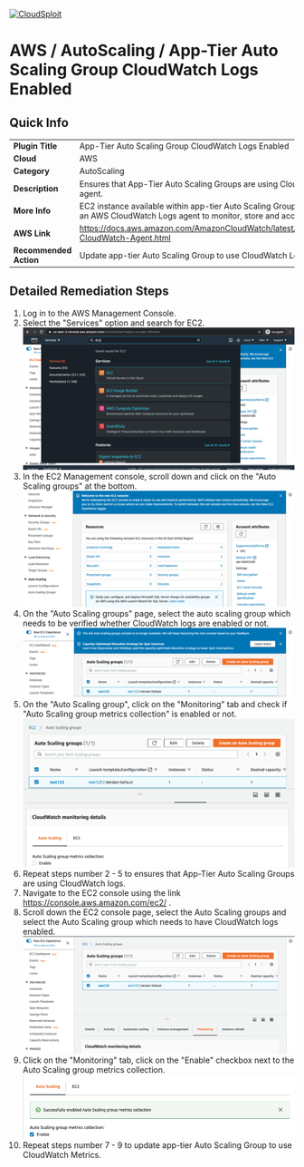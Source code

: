[![CloudSploit](https://cloudsploit.com/img/logo-new-big-text-100.png "CloudSploit")](https://cloudsploit.com)

# AWS / AutoScaling / App-Tier Auto Scaling Group CloudWatch Logs Enabled

## Quick Info

| | |
|-|-|
| **Plugin Title** | App-Tier Auto Scaling Group CloudWatch Logs Enabled |
| **Cloud** | AWS |
| **Category** | AutoScaling |
| **Description** | Ensures that App-Tier Auto Scaling Groups are using CloudWatch logs agent. |
| **More Info** | EC2 instance available within app-tier Auto Scaling Group (ASG) should use an AWS CloudWatch Logs agent to monitor, store and access log files. |
| **AWS Link** | https://docs.aws.amazon.com/AmazonCloudWatch/latest/monitoring/Install-CloudWatch-Agent.html |
| **Recommended Action** | Update app-tier Auto Scaling Group to use CloudWatch Logs agent |

## Detailed Remediation Steps
1. Log in to the AWS Management Console.
2. Select the "Services" option and search for EC2. </br> <img src="/resources/aws/autoscaling/app-tier-auto-scaling-group-cloudwatch-logs-enabled/step2.png"/>
3. In the EC2 Management console, scroll down and click on the "Auto Scaling groups" at the bottom.</br> <img src="/resources/aws/autoscaling/app-tier-auto-scaling-group-cloudwatch-logs-enabled/step3.png"/>
4. On the "Auto Scaling groups" page, select the auto scaling group which needs to be verified whether CloudWatch logs are enabled or not.</br> <img src="/resources/aws/autoscaling/app-tier-auto-scaling-group-cloudwatch-logs-enabled/step4.png"/>
5. On the "Auto Scaling group", click on the "Monitoring" tab and check if "Auto Scaling group metrics collection" is enabled or not.</br> <img src="/resources/aws/autoscaling/app-tier-auto-scaling-group-cloudwatch-logs-enabled/step5.png"/>
6. Repeat steps number 2 - 5 to ensures that App-Tier Auto Scaling Groups are using CloudWatch logs.</br>
7. Navigate to the EC2 console using the link https://console.aws.amazon.com/ec2/ .</br>
8. Scroll down the EC2 console page, select the Auto Scaling groups and select the Auto Scaling group which needs to have CloudWatch logs enabled.</br> <img src="/resources/aws/autoscaling/app-tier-auto-scaling-group-cloudwatch-logs-enabled/step8.png"/>
9. Click on the "Monitoring" tab, click on the "Enable" checkbox next to the Auto Scaling group metrics collection.</br> <img src="/resources/aws/autoscaling/app-tier-auto-scaling-group-cloudwatch-logs-enabled/step9.png"/>
10. Repeat steps number 7 - 9 to update app-tier Auto Scaling Group to use CloudWatch Metrics.</br>



